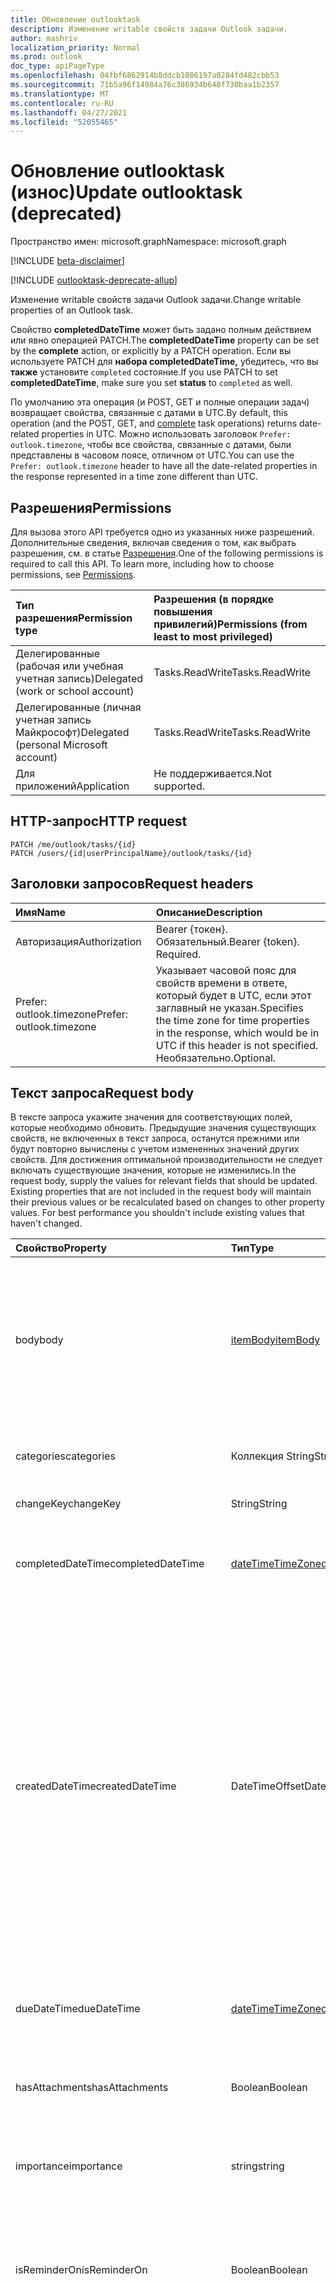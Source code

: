 ```yaml
---
title: Обновление outlooktask
description: Изменение writable свойств задачи Outlook задачи.
author: mashriv
localization_priority: Normal
ms.prod: outlook
doc_type: apiPageType
ms.openlocfilehash: 04fbf6862914b8ddcb1086197a0284fd482cbb53
ms.sourcegitcommit: 71b5a96f14984a76c386934b648f730baa1b2357
ms.translationtype: MT
ms.contentlocale: ru-RU
ms.lasthandoff: 04/27/2021
ms.locfileid: "52055465"
---
```

# <a name="update-outlooktask-deprecated"></a><span data-ttu-id="736eb-103">Обновление outlooktask (износ)</span><span class="sxs-lookup"><span data-stu-id="736eb-103">Update outlooktask (deprecated)</span></span>

<span data-ttu-id="736eb-104">Пространство имен: microsoft.graph</span><span class="sxs-lookup"><span data-stu-id="736eb-104">Namespace: microsoft.graph</span></span>

[!INCLUDE [beta-disclaimer](../../includes/beta-disclaimer.md)]

[!INCLUDE [outlooktask-deprecate-allup](../../includes/outlooktask-deprecate-allup.md)]


<span data-ttu-id="736eb-105">Изменение writable свойств задачи Outlook задачи.</span><span class="sxs-lookup"><span data-stu-id="736eb-105">Change writable properties of an Outlook task.</span></span>

<span data-ttu-id="736eb-106">Свойство **completedDateTime** может быть  задано полным действием или явно операцией PATCH.</span><span class="sxs-lookup"><span data-stu-id="736eb-106">The **completedDateTime** property can be set by the **complete** action, or explicitly by a PATCH operation.</span></span> <span data-ttu-id="736eb-107">Если вы используете PATCH для **набора completedDateTime,** убедитесь, что вы **также** установите `completed` состояние.</span><span class="sxs-lookup"><span data-stu-id="736eb-107">If you use PATCH to set **completedDateTime**, make sure you set **status** to `completed` as well.</span></span>

<span data-ttu-id="736eb-108">По умолчанию эта операция (и POST, [](../api/outlooktask-complete.md) GET и полные операции задач) возвращает свойства, связанные с датами в UTC.</span><span class="sxs-lookup"><span data-stu-id="736eb-108">By default, this operation (and the POST, GET, and [complete](../api/outlooktask-complete.md) task operations) returns date-related properties in UTC.</span></span> <span data-ttu-id="736eb-109">Можно использовать заголовок `Prefer: outlook.timezone`, чтобы все свойства, связанные с датами, были представлены в часовом поясе, отличном от UTC.</span><span class="sxs-lookup"><span data-stu-id="736eb-109">You can use the `Prefer: outlook.timezone` header to have all the date-related properties in the response represented in a time zone different than UTC.</span></span>

## <a name="permissions"></a><span data-ttu-id="736eb-110">Разрешения</span><span class="sxs-lookup"><span data-stu-id="736eb-110">Permissions</span></span>

<span data-ttu-id="736eb-p103">Для вызова этого API требуется одно из указанных ниже разрешений. Дополнительные сведения, включая сведения о том, как выбрать разрешения, см. в статье [Разрешения](/graph/permissions-reference).</span><span class="sxs-lookup"><span data-stu-id="736eb-p103">One of the following permissions is required to call this API. To learn more, including how to choose permissions, see [Permissions](/graph/permissions-reference).</span></span>

|<span data-ttu-id="736eb-113">Тип разрешения</span><span class="sxs-lookup"><span data-stu-id="736eb-113">Permission type</span></span>      | <span data-ttu-id="736eb-114">Разрешения (в порядке повышения привилегий)</span><span class="sxs-lookup"><span data-stu-id="736eb-114">Permissions (from least to most privileged)</span></span>              |
|:--------------------|:---------------------------------------------------------|
|<span data-ttu-id="736eb-115">Делегированные (рабочая или учебная учетная запись)</span><span class="sxs-lookup"><span data-stu-id="736eb-115">Delegated (work or school account)</span></span> | <span data-ttu-id="736eb-116">Tasks.ReadWrite</span><span class="sxs-lookup"><span data-stu-id="736eb-116">Tasks.ReadWrite</span></span>    |
|<span data-ttu-id="736eb-117">Делегированные (личная учетная запись Майкрософт)</span><span class="sxs-lookup"><span data-stu-id="736eb-117">Delegated (personal Microsoft account)</span></span> | <span data-ttu-id="736eb-118">Tasks.ReadWrite</span><span class="sxs-lookup"><span data-stu-id="736eb-118">Tasks.ReadWrite</span></span>    |
|<span data-ttu-id="736eb-119">Для приложений</span><span class="sxs-lookup"><span data-stu-id="736eb-119">Application</span></span> | <span data-ttu-id="736eb-120">Не поддерживается.</span><span class="sxs-lookup"><span data-stu-id="736eb-120">Not supported.</span></span> |

## <a name="http-request"></a><span data-ttu-id="736eb-121">HTTP-запрос</span><span class="sxs-lookup"><span data-stu-id="736eb-121">HTTP request</span></span>

<!-- { "blockType": "ignored" } -->

```http
PATCH /me/outlook/tasks/{id}
PATCH /users/{id|userPrincipalName}/outlook/tasks/{id}
```

## <a name="request-headers"></a><span data-ttu-id="736eb-122">Заголовки запросов</span><span class="sxs-lookup"><span data-stu-id="736eb-122">Request headers</span></span>

| <span data-ttu-id="736eb-123">Имя</span><span class="sxs-lookup"><span data-stu-id="736eb-123">Name</span></span>       | <span data-ttu-id="736eb-124">Описание</span><span class="sxs-lookup"><span data-stu-id="736eb-124">Description</span></span>|
|:-----------|:-----------|
| <span data-ttu-id="736eb-125">Авторизация</span><span class="sxs-lookup"><span data-stu-id="736eb-125">Authorization</span></span>  | <span data-ttu-id="736eb-p104">Bearer {токен}. Обязательный.</span><span class="sxs-lookup"><span data-stu-id="736eb-p104">Bearer {token}. Required.</span></span> |
| <span data-ttu-id="736eb-128">Prefer: outlook.timezone</span><span class="sxs-lookup"><span data-stu-id="736eb-128">Prefer: outlook.timezone</span></span> | <span data-ttu-id="736eb-129">Указывает часовой пояс для свойств времени в ответе, который будет в UTC, если этот заглавный не указан.</span><span class="sxs-lookup"><span data-stu-id="736eb-129">Specifies the time zone for time properties in the response, which would be in UTC if this header is not specified.</span></span> <span data-ttu-id="736eb-130">Необязательно.</span><span class="sxs-lookup"><span data-stu-id="736eb-130">Optional.</span></span>|

## <a name="request-body"></a><span data-ttu-id="736eb-131">Текст запроса</span><span class="sxs-lookup"><span data-stu-id="736eb-131">Request body</span></span>

<span data-ttu-id="736eb-p106">В тексте запроса укажите значения для соответствующих полей, которые необходимо обновить. Предыдущие значения существующих свойств, не включенных в текст запроса, останутся прежними или будут повторно вычислены с учетом измененных значений других свойств. Для достижения оптимальной производительности не следует включать существующие значения, которые не изменились.</span><span class="sxs-lookup"><span data-stu-id="736eb-p106">In the request body, supply the values for relevant fields that should be updated. Existing properties that are not included in the request body will maintain their previous values or be recalculated based on changes to other property values. For best performance you shouldn't include existing values that haven't changed.</span></span>

| <span data-ttu-id="736eb-135">Свойство</span><span class="sxs-lookup"><span data-stu-id="736eb-135">Property</span></span> | <span data-ttu-id="736eb-136">Тип</span><span class="sxs-lookup"><span data-stu-id="736eb-136">Type</span></span> | <span data-ttu-id="736eb-137">Описание</span><span class="sxs-lookup"><span data-stu-id="736eb-137">Description</span></span> |
|:---------------|:--------|:----------|
|<span data-ttu-id="736eb-138">body</span><span class="sxs-lookup"><span data-stu-id="736eb-138">body</span></span>|[<span data-ttu-id="736eb-139">itemBody</span><span class="sxs-lookup"><span data-stu-id="736eb-139">itemBody</span></span>](../resources/itembody.md)|<span data-ttu-id="736eb-140">Текст задачи, который обычно содержит сведения о задаче.</span><span class="sxs-lookup"><span data-stu-id="736eb-140">The task body that typically contains information about the task.</span></span> <span data-ttu-id="736eb-141">Обратите внимание, что поддерживается только тип HTML.</span><span class="sxs-lookup"><span data-stu-id="736eb-141">Note that only HTML type is supported.</span></span>|
|<span data-ttu-id="736eb-142">categories</span><span class="sxs-lookup"><span data-stu-id="736eb-142">categories</span></span>|<span data-ttu-id="736eb-143">Коллекция String</span><span class="sxs-lookup"><span data-stu-id="736eb-143">String collection</span></span>|<span data-ttu-id="736eb-144">Категории, связанные с задачей.</span><span class="sxs-lookup"><span data-stu-id="736eb-144">The categories associated with the task.</span></span>|
|<span data-ttu-id="736eb-145">changeKey</span><span class="sxs-lookup"><span data-stu-id="736eb-145">changeKey</span></span>|<span data-ttu-id="736eb-146">String</span><span class="sxs-lookup"><span data-stu-id="736eb-146">String</span></span>|<span data-ttu-id="736eb-147">Версия задачи.</span><span class="sxs-lookup"><span data-stu-id="736eb-147">The version of the task.</span></span>|
|<span data-ttu-id="736eb-148">completedDateTime</span><span class="sxs-lookup"><span data-stu-id="736eb-148">completedDateTime</span></span>|[<span data-ttu-id="736eb-149">dateTimeTimeZone</span><span class="sxs-lookup"><span data-stu-id="736eb-149">dateTimeTimeZone</span></span>](../resources/datetimetimezone.md)|<span data-ttu-id="736eb-150">Дата в указанном часовом поясе, когда задача была завершена.</span><span class="sxs-lookup"><span data-stu-id="736eb-150">The date in the specified time zone that the task was finished.</span></span>|
|<span data-ttu-id="736eb-151">createdDateTime</span><span class="sxs-lookup"><span data-stu-id="736eb-151">createdDateTime</span></span>|<span data-ttu-id="736eb-152">DateTimeOffset</span><span class="sxs-lookup"><span data-stu-id="736eb-152">DateTimeOffset</span></span>|<span data-ttu-id="736eb-153">Дата и время создания задачи.</span><span class="sxs-lookup"><span data-stu-id="736eb-153">The date and time when the task was created.</span></span> <span data-ttu-id="736eb-154">По умолчанию используется формат UTC.</span><span class="sxs-lookup"><span data-stu-id="736eb-154">By default, it is in UTC.</span></span> <span data-ttu-id="736eb-155">Можно указать пользовательский часовой пояс в заголовке запроса.</span><span class="sxs-lookup"><span data-stu-id="736eb-155">You can provide a custom time zone in the request header.</span></span> <span data-ttu-id="736eb-156">Значение свойства представлено в формате ISO 8601.</span><span class="sxs-lookup"><span data-stu-id="736eb-156">The property value uses ISO 8601 format.</span></span> <span data-ttu-id="736eb-157">Например, значение полуночи 1 января 2014 г. в формате UTC: `2014-01-01T00:00:00Z`.</span><span class="sxs-lookup"><span data-stu-id="736eb-157">For example, midnight UTC on Jan 1, 2014 is `2014-01-01T00:00:00Z`.</span></span>|
|<span data-ttu-id="736eb-158">dueDateTime</span><span class="sxs-lookup"><span data-stu-id="736eb-158">dueDateTime</span></span>|[<span data-ttu-id="736eb-159">dateTimeTimeZone</span><span class="sxs-lookup"><span data-stu-id="736eb-159">dateTimeTimeZone</span></span>](../resources/datetimetimezone.md)|<span data-ttu-id="736eb-160">Дата в указанном часовом поясе, когда задача должна быть завершена.</span><span class="sxs-lookup"><span data-stu-id="736eb-160">The date in the specified time zone that the task is to be finished.</span></span>|
|<span data-ttu-id="736eb-161">hasAttachments</span><span class="sxs-lookup"><span data-stu-id="736eb-161">hasAttachments</span></span>|<span data-ttu-id="736eb-162">Boolean</span><span class="sxs-lookup"><span data-stu-id="736eb-162">Boolean</span></span>|<span data-ttu-id="736eb-163">Присвоено значение true, если у задачи есть вложения.</span><span class="sxs-lookup"><span data-stu-id="736eb-163">Set to true if the task has attachments.</span></span>|
|<span data-ttu-id="736eb-164">importance</span><span class="sxs-lookup"><span data-stu-id="736eb-164">importance</span></span>|<span data-ttu-id="736eb-165">string</span><span class="sxs-lookup"><span data-stu-id="736eb-165">string</span></span>|<span data-ttu-id="736eb-166">Важность события.</span><span class="sxs-lookup"><span data-stu-id="736eb-166">The importance of the event.</span></span> <span data-ttu-id="736eb-167">Возможные значения: `low`, `normal`, `high`.</span><span class="sxs-lookup"><span data-stu-id="736eb-167">Possible values are: `low`, `normal`, `high`.</span></span>|
|<span data-ttu-id="736eb-168">isReminderOn</span><span class="sxs-lookup"><span data-stu-id="736eb-168">isReminderOn</span></span>|<span data-ttu-id="736eb-169">Boolean</span><span class="sxs-lookup"><span data-stu-id="736eb-169">Boolean</span></span>|<span data-ttu-id="736eb-170">Присвоено значение true, если установлено напоминание пользователю о задаче.</span><span class="sxs-lookup"><span data-stu-id="736eb-170">Set to true if an alert is set to remind the user of the task.</span></span>|
|<span data-ttu-id="736eb-171">lastModifiedDateTime</span><span class="sxs-lookup"><span data-stu-id="736eb-171">lastModifiedDateTime</span></span>|<span data-ttu-id="736eb-172">DateTimeOffset</span><span class="sxs-lookup"><span data-stu-id="736eb-172">DateTimeOffset</span></span>|<span data-ttu-id="736eb-173">Дата и время последнего изменения задачи.</span><span class="sxs-lookup"><span data-stu-id="736eb-173">The date and time when the task was last modified.</span></span> <span data-ttu-id="736eb-174">По умолчанию используется формат UTC.</span><span class="sxs-lookup"><span data-stu-id="736eb-174">By default, it is in UTC.</span></span> <span data-ttu-id="736eb-175">Можно указать пользовательский часовой пояс в заголовке запроса.</span><span class="sxs-lookup"><span data-stu-id="736eb-175">You can provide a custom time zone in the request header.</span></span> <span data-ttu-id="736eb-176">Значение свойства представлено в формате ISO 8601 (всегда используется формат UTC).</span><span class="sxs-lookup"><span data-stu-id="736eb-176">The property value uses ISO 8601 format and is always in UTC time.</span></span> <span data-ttu-id="736eb-177">Например, значение полуночи 1 января 2014 г. в формате UTC: `2014-01-01T00:00:00Z`.</span><span class="sxs-lookup"><span data-stu-id="736eb-177">For example, midnight UTC on Jan 1, 2014 is `2014-01-01T00:00:00Z`.</span></span>|
|<span data-ttu-id="736eb-178">owner</span><span class="sxs-lookup"><span data-stu-id="736eb-178">owner</span></span>|<span data-ttu-id="736eb-179">String</span><span class="sxs-lookup"><span data-stu-id="736eb-179">String</span></span>|<span data-ttu-id="736eb-180">Имя пользователя, создавшего задачу.</span><span class="sxs-lookup"><span data-stu-id="736eb-180">The name of the person who created the task.</span></span>|
|<span data-ttu-id="736eb-181">parentFolderId</span><span class="sxs-lookup"><span data-stu-id="736eb-181">parentFolderId</span></span>|<span data-ttu-id="736eb-182">String</span><span class="sxs-lookup"><span data-stu-id="736eb-182">String</span></span>|<span data-ttu-id="736eb-183">Уникальный идентификатор родительской папки задачи.</span><span class="sxs-lookup"><span data-stu-id="736eb-183">The unique identifier for the task's parent folder.</span></span>|
|<span data-ttu-id="736eb-184">recurrence</span><span class="sxs-lookup"><span data-stu-id="736eb-184">recurrence</span></span>|[<span data-ttu-id="736eb-185">patternedRecurrence</span><span class="sxs-lookup"><span data-stu-id="736eb-185">patternedRecurrence</span></span>](../resources/patternedrecurrence.md)|<span data-ttu-id="736eb-186">Расписание повторения задачи.</span><span class="sxs-lookup"><span data-stu-id="736eb-186">The recurrence pattern for the task.</span></span>|
|<span data-ttu-id="736eb-187">reminderDateTime</span><span class="sxs-lookup"><span data-stu-id="736eb-187">reminderDateTime</span></span>|[<span data-ttu-id="736eb-188">dateTimeTimeZone</span><span class="sxs-lookup"><span data-stu-id="736eb-188">dateTimeTimeZone</span></span>](../resources/datetimetimezone.md)|<span data-ttu-id="736eb-189">Дата и время появления напоминания о задаче.</span><span class="sxs-lookup"><span data-stu-id="736eb-189">The date and time for a reminder alert of the task to occur.</span></span>|
|<span data-ttu-id="736eb-190">sensitivity</span><span class="sxs-lookup"><span data-stu-id="736eb-190">sensitivity</span></span>|<span data-ttu-id="736eb-191">string</span><span class="sxs-lookup"><span data-stu-id="736eb-191">string</span></span>|<span data-ttu-id="736eb-192">Указывает уровень конфиденциальности для задачи.</span><span class="sxs-lookup"><span data-stu-id="736eb-192">Indicates the level of privacy for the task.</span></span> <span data-ttu-id="736eb-193">Возможные значения: `normal`, `personal`, `private`, `confidential`.</span><span class="sxs-lookup"><span data-stu-id="736eb-193">Possible values are: `normal`, `personal`, `private`, `confidential`.</span></span>|
|<span data-ttu-id="736eb-194">startDateTime</span><span class="sxs-lookup"><span data-stu-id="736eb-194">startDateTime</span></span>|[<span data-ttu-id="736eb-195">dateTimeTimeZone</span><span class="sxs-lookup"><span data-stu-id="736eb-195">dateTimeTimeZone</span></span>](../resources/datetimetimezone.md)|<span data-ttu-id="736eb-196">Дата в указанном часовом поясе, когда задача должна быть начата.</span><span class="sxs-lookup"><span data-stu-id="736eb-196">The date in the specified time zone when the task is to begin.</span></span>|
|<span data-ttu-id="736eb-197">status</span><span class="sxs-lookup"><span data-stu-id="736eb-197">status</span></span>|<span data-ttu-id="736eb-198">string</span><span class="sxs-lookup"><span data-stu-id="736eb-198">string</span></span>|<span data-ttu-id="736eb-199">Указывает состояние или ход выполнения задачи.</span><span class="sxs-lookup"><span data-stu-id="736eb-199">Indicates the state or progress of the task.</span></span> <span data-ttu-id="736eb-200">Возможные значения: `notStarted`, `inProgress`, `completed`, `waitingOnOthers`, `deferred`.</span><span class="sxs-lookup"><span data-stu-id="736eb-200">Possible values are: `notStarted`, `inProgress`, `completed`, `waitingOnOthers`, `deferred`.</span></span>|
|<span data-ttu-id="736eb-201">subject</span><span class="sxs-lookup"><span data-stu-id="736eb-201">subject</span></span>|<span data-ttu-id="736eb-202">String</span><span class="sxs-lookup"><span data-stu-id="736eb-202">String</span></span>|<span data-ttu-id="736eb-203">Краткое описание или название задачи.</span><span class="sxs-lookup"><span data-stu-id="736eb-203">A brief description or title of the task.</span></span>|

## <a name="response"></a><span data-ttu-id="736eb-204">Отклик</span><span class="sxs-lookup"><span data-stu-id="736eb-204">Response</span></span>

<span data-ttu-id="736eb-205">В случае успешной работы этот метод возвращает код отклика и обновленный `200 OK` [объект OutlookTask](../resources/outlooktask.md) в тексте ответа.</span><span class="sxs-lookup"><span data-stu-id="736eb-205">If successful, this method returns a `200 OK` response code and updated [outlookTask](../resources/outlooktask.md) object in the response body.</span></span>

## <a name="example"></a><span data-ttu-id="736eb-206">Пример</span><span class="sxs-lookup"><span data-stu-id="736eb-206">Example</span></span>

### <a name="request"></a><span data-ttu-id="736eb-207">Запрос</span><span class="sxs-lookup"><span data-stu-id="736eb-207">Request</span></span>

<span data-ttu-id="736eb-208">В следующем примере изменяется свойство **dueDateTime** и используется загон для указания свойств, связанных с датой, в ответе в восточном стандартном времени `Prefer: outlook.timezone` (EST).</span><span class="sxs-lookup"><span data-stu-id="736eb-208">The following example modifies the **dueDateTime** property and uses the `Prefer: outlook.timezone` header to specify expressing the date-related properties in the response in Eastern Standard Time (EST).</span></span>

# <a name="http"></a>[<span data-ttu-id="736eb-209">HTTP</span><span class="sxs-lookup"><span data-stu-id="736eb-209">HTTP</span></span>](#tab/http)
<!-- {
  "blockType": "request",
  "name": "update_outlooktask"
}-->

```http
PATCH https://graph.microsoft.com/beta/me/outlook/tasks/AAMkADA1MTHgwAAA=
Prefer: outlook.timezone="Eastern Standard Time"
Content-type: application/json
Content-length: 76

{
  "dueDateTime":  {
      "dateTime": "2016-05-06T16:00:00",
      "timeZone": "Eastern Standard Time"
  }
}
```
# <a name="c"></a>[<span data-ttu-id="736eb-210">C#</span><span class="sxs-lookup"><span data-stu-id="736eb-210">C#</span></span>](#tab/csharp)
[!INCLUDE [sample-code](../includes/snippets/csharp/update-outlooktask-csharp-snippets.md)]
[!INCLUDE [sdk-documentation](../includes/snippets/snippets-sdk-documentation-link.md)]

# <a name="javascript"></a>[<span data-ttu-id="736eb-211">JavaScript</span><span class="sxs-lookup"><span data-stu-id="736eb-211">JavaScript</span></span>](#tab/javascript)
[!INCLUDE [sample-code](../includes/snippets/javascript/update-outlooktask-javascript-snippets.md)]
[!INCLUDE [sdk-documentation](../includes/snippets/snippets-sdk-documentation-link.md)]

# <a name="objective-c"></a>[<span data-ttu-id="736eb-212">Objective-C</span><span class="sxs-lookup"><span data-stu-id="736eb-212">Objective-C</span></span>](#tab/objc)
[!INCLUDE [sample-code](../includes/snippets/objc/update-outlooktask-objc-snippets.md)]
[!INCLUDE [sdk-documentation](../includes/snippets/snippets-sdk-documentation-link.md)]

# <a name="java"></a>[<span data-ttu-id="736eb-213">Java</span><span class="sxs-lookup"><span data-stu-id="736eb-213">Java</span></span>](#tab/java)
[!INCLUDE [sample-code](../includes/snippets/java/update-outlooktask-java-snippets.md)]
[!INCLUDE [sdk-documentation](../includes/snippets/snippets-sdk-documentation-link.md)]

---


### <a name="response"></a><span data-ttu-id="736eb-214">Отклик</span><span class="sxs-lookup"><span data-stu-id="736eb-214">Response</span></span>

<span data-ttu-id="736eb-215">Ниже приведен пример отклика.</span><span class="sxs-lookup"><span data-stu-id="736eb-215">Here is an example of the response.</span></span> <span data-ttu-id="736eb-216">Примечание. Объект отклика, показанный здесь, может быть сокращен для удобочитаемости.</span><span class="sxs-lookup"><span data-stu-id="736eb-216">Note: The response object shown here might be shortened for readability.</span></span>
<!-- {
  "blockType": "response",
  "truncated": true,
  "@odata.type": "microsoft.graph.outlookTask"
} -->

```http
HTTP/1.1 200 OK
Content-type: application/json
Content-length: 376

{
    "id": "AAMkADA1MTHgwAAA=",
    "createdDateTime": "2016-04-22T18:19:18.9526004-04:00",
    "lastModifiedDateTime": "2016-04-22T18:38:20.5541528-04:00",
    "changeKey": "1/KC9Vmu40G3DwB6Lgs7MAAAIW9XXg==",
    "categories": [
    ],
    "assignedTo": null,
    "body": {
        "contentType": "text",
        "content": ""
    },
    "completedDateTime": null,
    "dueDateTime": {
        "dateTime": "2016-05-06T00:00:00.0000000",
        "timeZone": "Eastern Standard Time"
    },
    "hasAttachments":false,
    "importance": "normal",
    "isReminderOn": false,
    "owner": "Administrator",
    "parentFolderId": "AQMkADA1MTIBEgAAAA==",
    "recurrence": null,
    "reminderDateTime": null,
    "sensitivity": "normal",
    "startDateTime": {
        "dateTime": "2016-05-03T00:00:00.0000000",
        "timeZone": "Eastern Standard Time"
    },
    "status": "notStarted",
    "subject": "Shop for children's weekend"

}
```

<!-- uuid: 8fcb5dbc-d5aa-4681-8e31-b001d5168d79
2015-10-25 14:57:30 UTC -->
<!--
{
  "type": "#page.annotation",
  "description": "Update outlooktask",
  "keywords": "",
  "section": "documentation",
  "tocPath": "",
  "suppressions": [
  ]
}
-->


